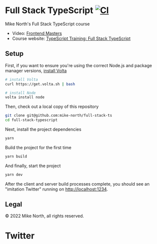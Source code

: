 # Full Stack TypeScript [![CI](https://github.com/mike-north/full-stack-ts/actions/workflows/ci.yml/badge.svg)](https://github.com/mike-north/full-stack-ts/actions/workflows/ci.yml)

Mike North's Full Stack TypeScript course

- Video: [Frontend Masters](https://frontendmasters.com/workshops/fullstack-typescript/)
- Course website: [TypeScript Training: Full Stack TypeScript](https://www.typescript-training.com/course/full-stack-typescript)

## Setup

First, if you want to ensure you're using the correct Node.js and package manager versions, [install Volta](http://volta.sh)

```sh
# install Volta
curl https://get.volta.sh | bash

# install Node
volta install node
```

Then, check out a local copy of this repository

```sh
git clone git@github.com:mike-north/full-stack-ts
cd full-stack-typescript
```

Next, install the project dependencies

```sh
yarn
```

Build the project for the first time

```sh
yarn build
```

And finally, start the project

```sh
yarn dev
```

After the client and server build processes complete, you should see an "imitation Twitter" running on [http://localhost:1234](http://localhost:1234).

## Legal

&copy; 2022 Mike North, all rights reserved.
# Twitter
